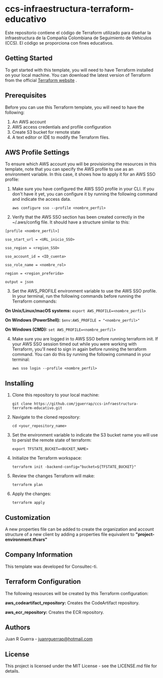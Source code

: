 # ccs-infraestructura-terraform-educativo
Este repositorio contiene el código de Terraform utilizado para diseñar la infraestructura de la Compañía Colombiana de Seguimiento de Vehículos (CCS). El código se proporciona con fines educativos.

## Getting Started

To get started with this template, you will need to have Terraform installed on your local machine. You can download the latest version of Terraform from the official [Terraform website](https://www.terraform.io/) .

## Prerequisites

Before you can use this Terraform template, you will need to have the following:

1. An AWS account
2. AWS access credentials and profile configuration
3. Create S3 bucket for remote state
3. A text editor or IDE to modify the Terraform files.

## AWS Profile Settings

To ensure which AWS account you will be provisioning the resources in this template, note that you can specify the AWS profile to use as an environment variable. In this case, it shows how to apply it for an AWS SSO profile:

1. Make sure you have configured the AWS SSO profile in your CLI. If you don't have it yet, you can configure it by running the following command and indicate the access data.

	`aws configure sso --profile <nombre_perfil>`
   

2. Verify that the AWS SSO section has been created correctly in the ~/.aws/config file. It should have a structure similar to this:

```
[profile <nombre_perfil>]

sso_start_url = <URL_inicio_SSO>

sso_region = <region_SSO>

sso_account_id = <ID_cuenta>

sso_role_name = <nombre_rol>

region = <region_preferida>

output = json
```


3. Set the AWS_PROFILE environment variable to use the AWS SSO profile. In your terminal, run the following commands before running the Terraform commands:

**On Unix/Linux/macOS systems:**
   `export AWS_PROFILE=<nombre_perfil>`

**On Windows (PowerShell):**
   `$env:AWS_PROFILE = "<nombre_perfil>"`

**On Windows (CMD):**
   `set AWS_PROFILE=<nombre_perfil>`
   
   
4. Make sure you are logged in to AWS SSO before running terraform init. If your AWS SSO session timed out while you were working with Terraform, you'll need to sign in again before running the terraform command. You can do this by running the following command in your terminal:


	`aws sso login --profile <nombre_perfil>`


## Installing

1. Clone this repository to your local machine:

	`git clone https://github.com/jguerrap/ccs-infraestructura-terraform-educativo.git`


2. Navigate to the cloned repository:

	`cd <your_repository_name>`


3. Set the environment variable to indicate the S3 bucket name you will use to persist the remote state of terraform:

	`export TFSTATE_BUCKET=<BUCKET_NAME>`


4. Initialize the Terraform workspace:

	`terraform init -backend-config="bucket=${TFSTATE_BUCKET}"`


5. Review the changes Terraform will make:

	`terraform plan`


6. Apply the changes:

	`terraform apply`


## Customization

A new properties file can be added to create the organization and account structure of a new client by adding a properties file equivalent to **"project-environment.tfvars"**

## Company Information

This template was developed for Consultec-ti.

## Terraform Configuration

The following resources will be created by this Terraform configuration:

**aws_codeartifact_repository:** Creates the CodeArtifact repository.

**aws_ecr_repository:** Creates the ECR repository.

## Authors

Juan R Guerra - [juanrguerrap@hotmail.com](juanrguerrap@hotmail.com)


## License
This project is licensed under the MIT License - see the LICENSE.md file for details.